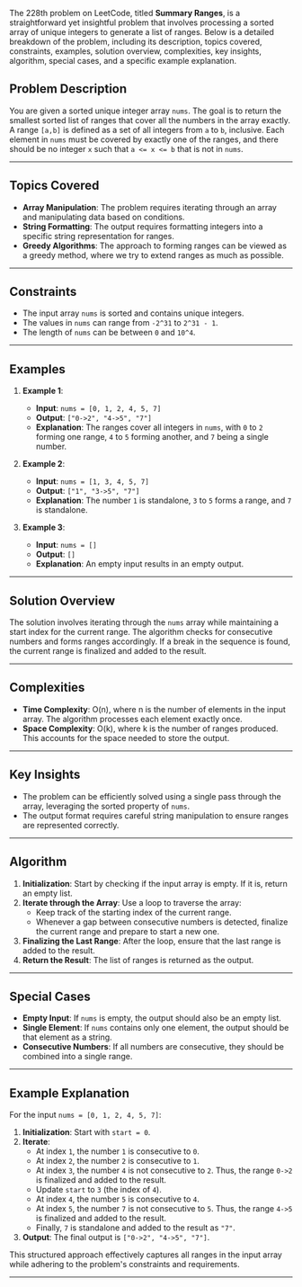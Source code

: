 The 228th problem on LeetCode, titled **Summary Ranges**, is a straightforward yet insightful problem that involves processing a sorted array of unique integers to generate a list of ranges. Below is a detailed breakdown of the problem, including its description, topics covered, constraints, examples, solution overview, complexities, key insights, algorithm, special cases, and a specific example explanation.

## Problem Description

You are given a sorted unique integer array `nums`. The goal is to return the smallest sorted list of ranges that cover all the numbers in the array exactly. A range `[a,b]` is defined as a set of all integers from `a` to `b`, inclusive. Each element in `nums` must be covered by exactly one of the ranges, and there should be no integer `x` such that `a <= x <= b` that is not in `nums`.

---
## Topics Covered

- **Array Manipulation**: The problem requires iterating through an array and manipulating data based on conditions.
- **String Formatting**: The output requires formatting integers into a specific string representation for ranges.
- **Greedy Algorithms**: The approach to forming ranges can be viewed as a greedy method, where we try to extend ranges as much as possible.

---
## Constraints

- The input array `nums` is sorted and contains unique integers.
- The values in `nums` can range from `-2^31` to `2^31 - 1`.
- The length of `nums` can be between `0` and `10^4`.

---
## Examples

1. **Example 1**:
    - **Input**: `nums = [0, 1, 2, 4, 5, 7]`
    - **Output**: `["0->2", "4->5", "7"]`
    - **Explanation**: The ranges cover all integers in `nums`, with `0` to `2` forming one range, `4` to `5` forming another, and `7` being a single number.

2. **Example 2**:
    - **Input**: `nums = [1, 3, 4, 5, 7]`
    - **Output**: `["1", "3->5", "7"]`
    - **Explanation**: The number `1` is standalone, `3` to `5` forms a range, and `7` is standalone.

3. **Example 3**:
    - **Input**: `nums = []`
    - **Output**: `[]`
    - **Explanation**: An empty input results in an empty output.

---
## Solution Overview

The solution involves iterating through the `nums` array while maintaining a start index for the current range. The algorithm checks for consecutive numbers and forms ranges accordingly. If a break in the sequence is found, the current range is finalized and added to the result.

---
## Complexities

- **Time Complexity**: O(n), where n is the number of elements in the input array. The algorithm processes each element exactly once.
- **Space Complexity**: O(k), where k is the number of ranges produced. This accounts for the space needed to store the output.

---
## Key Insights

- The problem can be efficiently solved using a single pass through the array, leveraging the sorted property of `nums`.
- The output format requires careful string manipulation to ensure ranges are represented correctly.

---
## Algorithm

1. **Initialization**: Start by checking if the input array is empty. If it is, return an empty list.
2. **Iterate through the Array**: Use a loop to traverse the array:
    - Keep track of the starting index of the current range.
    - Whenever a gap between consecutive numbers is detected, finalize the current range and prepare to start a new one.
3. **Finalizing the Last Range**: After the loop, ensure that the last range is added to the result.
4. **Return the Result**: The list of ranges is returned as the output.

---
## Special Cases

- **Empty Input**: If `nums` is empty, the output should also be an empty list.
- **Single Element**: If `nums` contains only one element, the output should be that element as a string.
- **Consecutive Numbers**: If all numbers are consecutive, they should be combined into a single range.

---
## Example Explanation

For the input `nums = [0, 1, 2, 4, 5, 7]`:

1. **Initialization**: Start with `start = 0`.
2. **Iterate**:
    - At index `1`, the number `1` is consecutive to `0`.
    - At index `2`, the number `2` is consecutive to `1`.
    - At index `3`, the number `4` is not consecutive to `2`. Thus, the range `0->2` is finalized and added to the result.
    - Update `start` to `3` (the index of `4`).
    - At index `4`, the number `5` is consecutive to `4`.
    - At index `5`, the number `7` is not consecutive to `5`. Thus, the range `4->5` is finalized and added to the result.
    - Finally, `7` is standalone and added to the result as `"7"`.
3. **Output**: The final output is `["0->2", "4->5", "7"]`.

This structured approach effectively captures all ranges in the input array while adhering to the problem's constraints and requirements.

---